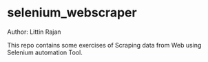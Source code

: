 # selenium_webscraper

Author: Littin Rajan

This repo contains some exercises of Scraping data from Web using Selenium automation Tool.
